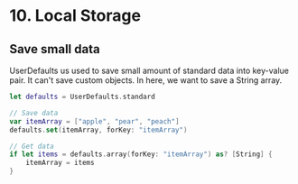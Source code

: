 # 10. Local Storage

## Save small data
UserDefaults us used to save small amount of standard data into key-value pair. It can't save custom objects. In here, we want to save a String array.
```swift
let defaults = UserDefaults.standard

// Save data
var itemArray = ["apple", "pear", "peach"]
defaults.set(itemArray, forKey: "itemArray")

// Get data
if let items = defaults.array(forKey: "itemArray") as? [String] {
    itemArray = items
}
```
